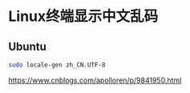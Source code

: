 # Linux终端显示中文乱码

## Ubuntu

```bash
sudo locale-gen zh_CN.UTF-8
```

https://www.cnblogs.com/apolloren/p/9841950.html